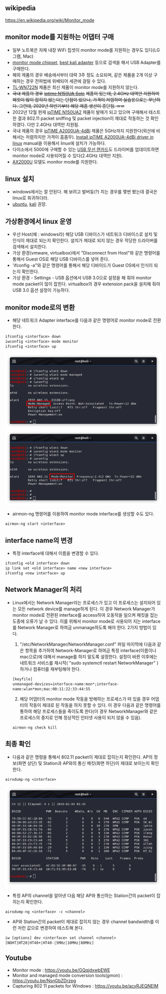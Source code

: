 ## wikipedia

https://en.wikipedia.org/wiki/Monitor_mode

## monitor mode를 지원하는 어댑터 구매

* 일부 노트북은 자체 내장 WiFi 칩셋이 monitor mode를 지원하는 경우도 있다(LG그램, Mac)
* [monitor mode chipset](https://www.google.com/search?q=monitor+mode+chipset), [best kali adapter](https://www.google.com/search?q=best+kali+adapter) 등으로 검색을 해서 USB Adapter를 구매한다.
* 해외 제품의 경우 배송에서부터 대략 3주 정도 소요되며, 같은 제품을 2개 이상 구매하는 경우 전파법에 위배되어 세관에 걸릴 수 있다.
* [TL-WN722N](https://www.google.com/search?q=TL-WN722N) 제품은 최신 제품이 monitor mode를 지원하지 않는다.
* ~~국내 제품의 경우~~ [~~iptime N150UA Solo~~](https://www.google.com/search?q=iptime+N150UA+Solo) ~~제품이 있는데, 2.4GHz 대역만 지원하며 패킷이 많이 잡히지 않는다는 단점이 있으나, 가격이 저렴하며 실습용으로는 무난하다. 그런데, 2020년 하반기부터 해당 제품 생산이 중단됨. ㅠㅠ~~
* 2022년 12월 현재 [ipTIME N150UA2](https://www.google.com/search?q=ipTIME+N150UA2) 제품이 발매가 되고 있으며 구매해서 테스트한 결과 802.11 packet sniffing 및 packet injection이 제대로 작동하는 것 확인하였다. 다만 2.4GHz 대역만 지원됨.
* 국내 제품의 경우 [ipTIME A2000UA-4dBi](https://www.google.com/search?q=ipTIME+A2000UA-4dBi) 제품은 5GHz까지 지원한다(외산에 비해서는 저렴하지만 가격이 흠좀무). [Install ipTIME A2000UA-4dBi driver in linux](https://gilgil.gitlab.io/2020/11/27/1.html) manual을 이용해서 linux에 설치가 가능하다.
* 다이소에서 5000에 구매할 수 있는 [USB 무선 랜카드](https://h1gh.tistory.com/6)도 드라이버를 업데이트하면 monitor mode로 사용되어질 수 있다(2.4GHz 대역만 지원).
* [AX2000U](https://www.google.com/search?q=AX2000U) 모델도 monitor mode를 지원한다.

## linux 설치

* windows에서는 잘 안된다. 해 보려고 발버둥(?) 치는 경우를 몇번 봤는데 결국은 linux로 회귀하더라.
* [ubuntu](https://www.ubuntu.com/download/desktop), [kali](https://www.kali.org/downloads/) 권장.

## 가상환경에서 linux 운영

* 우선 Host(예 : windows라) 해당 USB 디바이스가 네트워크 디바이스로 설치 및 인식이 제대로 되는지 확인한다. 설치가 제대로 되지 않는 경우 적당한 드라이버를 검색해서 설치한다.
* 가상 환경(vmware, virtualbox)에서 "Disconnect from Host"와 같은 명령어를 통해서 Guest OS로 해당 USB 디바이스를 넣어 준다.
* 'ifconfig -a"와 같은 명령어를 통해서 해당 디바이드가 Guest OS에서 인식이 되는지 확인한다.
* 가상 환경 - Settings - USB 옵션에서 USB 3.0으로 설정을 해 줘야 monitor mode packet이 많이 잡힌다. virtualbox의 경우 extension pack을 설치해 줘야 USB 3.0 옵션 설정이 가능하다.

## monitor mode로의 변환

* 해당 네트워크 Adapter interface를 다음과 같은 명령어로 monitor mode로 전환한다.

```
ifconfig <interface> down
iwconfig <interface> mode monitor
ifconfig <interface> up
```

![managed-mode-sc.png](managed-mode-sc.png)\
![monitor-mode-sc.png](monitor-mode-sc.png)

* airmon-ng 명령어를 이용하여 monitor mode interface를 생성할 수도 있다.

```
airmon-ng start <interface>
```

## interface name의 변경

* 특정 interface에 대해서 이름을 변경할 수 있다.

```
ifconfig <old interface> down
ip link set <old interface> name <new interface>
ifconfig <new interface> up
```

## Network Manager의 처리

* Linux에서는 Network Manager라는 프로세스가 있고 이 프로세스는 설치되어 있는 모든 network device를 manage하게 된다. 이 경우 Network Manager가 monitor mode로 전환된 interface를 access하여 오동작을 일으켜 패킷을 잡는 도중에 오류가 날 수 있다. 이를 위해서 monitor mode로 사용되어 지는 interface를 Network Manager로 하여금 unmanage하도록 해야 한다. 2가지 방법이 있다.
  1. "/etc/NetworkManager/NetworkManager.conf" 파일 마지막에 다음과 같은 항목을 추가하여 Network-Manager로 하여금 특정 interface(이름이나 mac으로)에 대해서 manage를 하지 말도록 설정한다. 설정이 바뀐 이후에는 네트워크 서비스를 재시작( "sudo systemctl restart NetworkManager" )하거나 컴퓨터를 재부팅해야 한다.

  ```
  [keyfile]
  unmanaged-devices=interface-name:mon*;interface-name:wlan*mon;mac:00:11:22:33:44:55
  ```
  2. 해당 어댑터의 monitor mode 작동을 방해하는 프로세스가 떠 있을 경우 어댑터의 작동이 제대로 된 작동을 하지 못할 수 있다. 이 경우 다음과 같은 명령어를 통하여 해당 프로세스들을 죽이도록 한다(이 경우 NetworkManager와 같은 프로세스의 중지로 인해 정상적인 인터넷 사용이 되지 않을 수 있음).

  ```
  airmon-ng check kill
  ```

## 최종 확인

* 다음과 같은 명령을 통해서 802.11 packet이 제대로 잡히는지 확인한다. AP의 정보(화면 상단) 및 Station과 AP와의 통신 패킷(화면 하단)이 제대로 보이는지 확인한다.

```
airodump-ng <interface>
```

![airodump-ng-sc.png](airodump-ng-sc.png)

* 특정 AP의 channel을 알아낸 다음 해당 AP와 통신하는 Station간의 packet이 잡히는지 확인한다.

```
airodump-ng <interface> -c <channel>
```

* AP와 Station간의 packet이 제대로 잡히지 않는 경우 channel bandwidth를 이런 저런 값으로 변경하여 테스트해 본다.

```
iw [options] dev <interface> set channel <channel> [NOHT|HT20|HT40+|HT40-|5MHz|10MHz|80MHz]
```

## Youtube

* Monitor mode : https://youtu.be/GQqjdxwbEWE
* Monitor and managed mode conversion tools(gmon) : https://youtu.be/NsnGbZDrzpg
* Capturing 802 11 packets for Windows : https://youtu.be/acyRJEQNElM
